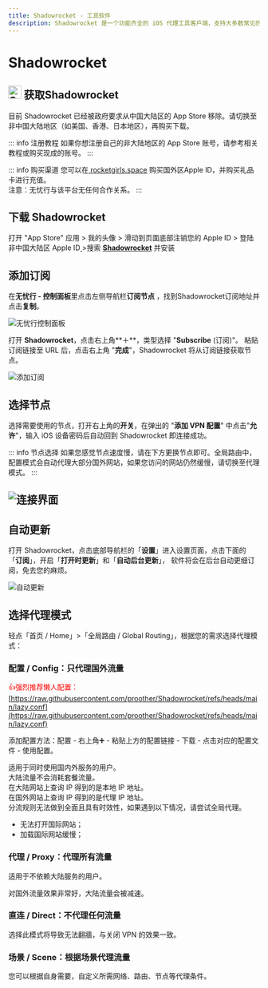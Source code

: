 ```yaml
---
title: Shadowrocket - 工具软件
description: Shadowrocket 是一个功能齐全的 iOS 代理工具客戶端，支持大多数常见的连接协议。
---
```


# Shadowrocket

## <img src="https://1663121531-files.gitbook.io/~/files/v0/b/gitbook-x-prod.appspot.com/o/spaces%2FtaiByLw8cj0IZKJTlaiM%2Fuploads%2F7AV6HDd5wUpQFm7nVO7V%2Fshadowrocket.png?alt=media&token=58bba0e8-de97-475b-a246-eb714651dfb4" width="26" height="26" alt="Shadowrocket图标"> 获取Shadowrocket

目前 Shadowrocket 已经被政府要求从中国大陆区的 App Store 移除。请切换至非中国大陆地区（如美国、香港、日本地区），再购买下载。

::: info 注册教程
如果你想注册自己的非大陆地区的 App Store 账号，请参考相关教程或购买现成的账号。
:::

::: info 购买渠道
您可以在[ rocketgirls.space](https://www.rocketgirls.space/) 购买国外区Apple ID，并购买礼品卡进行充值。\
注意：无忧行与该平台无任何合作关系。
:::

## 下载 Shadowrocket

打开 "App Store" 应用 > 我的头像 > 滑动到页面底部注销您的 Apple ID > 登陆非中国大陆区 Apple ID[ ](https://apps.apple.com/us/app/quantumult-x/id1443988620)>搜索 [**Shadowrocket**](https://apps.apple.com/us/app/shadowrocket/id932747118) 并安装

## 添加订阅

在**无忧行 - 控制面板**里点击左侧导航栏**订阅节点**  ，找到Shadowrocket订阅地址并点击**复制**。

<img src="https://1663121531-files.gitbook.io/~/files/v0/b/gitbook-x-prod.appspot.com/o/spaces%2FtaiByLw8cj0IZKJTlaiM%2Fuploads%2FR0ByTjT0xp3A9tvDTjft%2Fimage.png?alt=media&token=cae00644-add0-4ede-bee8-82e7a9c2d32e" alt="无忧行控制面板">

打开 **Shadowrocket**，点击右上角**＋**，类型选择 "**Subscribe** (订阅)"。 粘贴订阅链接至 URL 后，点击右上角 "**完成**"，Shadowrocket 将从订阅链接获取节点。

<img src="https://1663121531-files.gitbook.io/~/files/v0/b/gitbook-x-prod.appspot.com/o/spaces%2FtaiByLw8cj0IZKJTlaiM%2Fuploads%2FOBAhmS7As9DK6SaRhEkD%2Fimage.png?alt=media&token=62b5f550-bc66-4184-9d2a-3483994133f2" alt="添加订阅">

## 选择节点

选择需要使用的节点，打开右上角的**开关**，在弹出的 "**添加 VPN 配置**" 中点击"**允许**"，输入 iOS 设备密码后自动回到 Shadowrocket 即连接成功。

::: info 节点选择
如果您感觉节点速度慢，请在下方更换节点即可。全局路由中，配置模式会自动代理大部分国外网站，如果您访问的网站仍然缓慢，请切换至代理模式。
:::

## <img src="https://1663121531-files.gitbook.io/~/files/v0/b/gitbook-x-prod.appspot.com/o/spaces%2FtaiByLw8cj0IZKJTlaiM%2Fuploads%2F4lRzV037szhl6p8vID4X%2Fimage.png?alt=media&token=86bb2c63-5834-48fe-be67-4493952bdaef" alt="连接界面">

## **自动更新**

打开 Shadowrocket，点击底部导航栏的「**设置**」进入设置页面，点击下面的「**订阅**」，开启「**打开时更新**」和「**自动后台更新**」， 软件将会在后台自动更细订阅，免去您的麻烦。

<img src="https://1663121531-files.gitbook.io/~/files/v0/b/gitbook-x-prod.appspot.com/o/spaces%2FtaiByLw8cj0IZKJTlaiM%2Fuploads%2FnkMkolFKD3sT6aZExoM3%2Fimage.png?alt=media&token=461f4b56-0dde-448d-9573-3d4597400675" alt="自动更新">

## 选择代理模式

轻点「首页 / Home」>「全局路由 / Global Routing」，根据您的需求选择代理模式：

### **配置 / Config：只代理国外流量**

<span style="color:red;">👍强烈推荐懒人配置：</span>\
[https://raw.githubusercontent.com/proother/Shadowrocket/refs/heads/main/lazy.conf](https://raw.githubusercontent.com/proother/Shadowrocket/refs/heads/main/lazy.conf)

添加配置方法：配置 - 右上角➕ - 粘贴上方的配置链接 - 下载 - 点击对应的配置文件 - 使用配置。

适用于同时使用国内外服务的用户。\
大陆流量不会消耗套餐流量。\
在大陆网站上查询 IP 得到的是本地 IP 地址。\
在国外网站上查询 IP 得到的是代理 IP 地址。\
分流规则无法做到全面且具有时效性，如果遇到以下情况，请尝试全局代理。

* 无法打开国际网站；
* 加载国际网站缓慢；

### **代理 / Proxy：代理所有流量**

适用于不依赖大陆服务的用户。

对国外流量效果非常好，大陆流量会被减速。

### **直连 / Direct：不代理任何流量**

选择此模式将导致无法翻牆，与关闭 VPN 的效果一致。

### **场景 / Scene：根据场景代理流量** 

您可以根据自身需要，自定义所需网络、路由、节点等代理条件。

